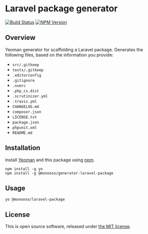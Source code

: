 # Laravel package generator

[![Build Status](https://img.shields.io/travis/monooso/generator-laravel-package.svg)](https://travis-ci.org/monooso/generator-laravel-package)
[![NPM Version](https://img.shields.io/npm/v/@monooso/generator-laravel-package.svg)](https://www.npmjs.org/@monooso/generator-laravel-package)

## Overview
Yeoman generator for scaffolding a Laravel package. Generates the following files, based on the information you provide:

- `src/.gitkeep`
- `tests/.gitkeep`
- `.editorconfig`
- `.gitignore`
- `.nvmrc`
- `.php_cs.dist`
- `.scrutinizer.yml`
- `.travis.yml`
- `CHANGELOG.md`
- `composer.json`
- `LICENSE.txt`
- `package.json`
- `phpunit.xml`
- `README.md`

## Installation
Install [Yeoman](https://yeoman.io) and this package using [npm](https://npmjs.com).

```
npm install -g yo
npm install -g @monooso/generator-laravel-package
```

## Usage

```
yo @monooso/laravel-package
```

## License
This is open source software, released under [the MIT license](https://github.com/monooso/generator-laravel-package/blob/master/LICENSE.txt).
